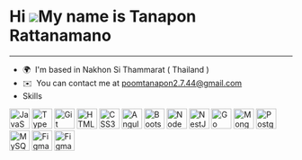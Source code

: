 Hi ![](https://user-images.githubusercontent.com/18350557/176309783-0785949b-9127-417c-8b55-ab5a4333674e.gif)My name is Tanapon Rattanamano
===========================================================================================================================================

--------------

*   🌍  I'm based in Nakhon Si Thammarat ( Thailand )
*   ✉️  You can contact me at [poomtanapon2.7.44@gmail.com](mailto:poomtanapon2.7.44@gmail.com)
*    Skills

<p align="left">

 <img src="https://raw.githubusercontent.com/danielcranney/readme-generator/main/public/icons/skills/javascript-colored.svg" width="36" height="36" alt="JavaScript" />

 

<img src="https://raw.githubusercontent.com/danielcranney/readme-generator/main/public/icons/skills/typescript-colored.svg" width="36" height="36" alt="TypeScript"/>



<img src="https://raw.githubusercontent.com/danielcranney/readme-generator/main/public/icons/skills/git-colored.svg" width="36" height="36" alt="Git" />



<img src="https://raw.githubusercontent.com/danielcranney/readme-generator/main/public/icons/skills/html5-colored.svg" width="36" height="36" alt="HTML5" />




<img src="https://raw.githubusercontent.com/danielcranney/readme-generator/main/public/icons/skills/css3-colored.svg" width="36" height="36" alt="CSS3" />



<img src="https://raw.githubusercontent.com/danielcranney/readme-generator/main/public/icons/skills/angularjs-colored.svg" width="36" height="36" alt="Angular" />



<img src="https://raw.githubusercontent.com/danielcranney/readme-generator/main/public/icons/skills/bootstrap-colored.svg" width="36" height="36" alt="Bootstrap" />



<img src="https://raw.githubusercontent.com/danielcranney/readme-generator/main/public/icons/skills/nodejs-colored.svg" width="36" height="36" alt="NodeJS" />


<img src="https://raw.githubusercontent.com/danielcranney/readme-generator/main/public/icons/skills/nestjs-colored.svg" width="36" height="36" alt="NestJS" />

 

<img src="https://raw.githubusercontent.com/danielcranney/readme-generator/main/public/icons/skills/go-colored.svg" width="36" height="36" alt="Go" />



<img src="https://raw.githubusercontent.com/danielcranney/readme-generator/main/public/icons/skills/mongodb-colored.svg" width="36" height="36" alt="MongoDB" />


<img src="https://raw.githubusercontent.com/danielcranney/readme-generator/main/public/icons/skills/postgresql-colored.svg" width="36" height="36" alt="PostgreSQL" />



 <img src="https://raw.githubusercontent.com/danielcranney/readme-generator/main/public/icons/skills/mysql-colored.svg" width="36" height="36" alt="MySQL" />

 

<img src="https://raw.githubusercontent.com/danielcranney/readme-generator/main/public/icons/skills/figma-colored.svg" width="36" height="36" alt="Figma" />

<img src="https://raw.githubusercontent.com/danielcranney/readme-generator/main/public/icons/skills/docker-colored.svg" width="36" height="36" alt="Figma" />
 
  
 </p>
                    
                

